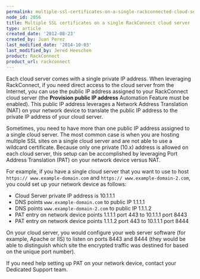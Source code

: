 ```yaml
---
permalink: multiple-ssl-certificates-on-a-single-rackconnected-cloud-server-pat/
node_id: 2056
title: Multiple SSL certificates on a single RackConnect cloud server (PAT)
type: article
created_date: '2012-08-23'
created_by: Juan Perez
last_modified_date: '2014-10-03'
last_modified_by: Jered Heeschen
product: RackConnect
product_url: rackconnect
---
```


Each cloud server comes with a single private IP address. When
leveraging RackConnect, if you need direct access to the cloud server
from the Internet, you can use the public IP address assigned to your
RackConnect cloud server (the **Provision public IP address** Automation
Feature must be enabled). This public IP address leverages a Network
Address Translation (NAT) on your network device to translate the public IP
address to the private IP address of your cloud server.

Sometimes, you need to have more than one public IP address assigned to a single cloud server. The most common case is when you are hosting multiple SSL sites on a single cloud server and are not able to use a wildcard certificate. Because only one private (10.x) address is allowed on each cloud server, this setup can be
accomplished by leveraging Port Address Translation (PAT) on your network
device versus NAT.

For example, if you have a single cloud server that you want to use to
host `https:// www.example-domain.com` and `https://
www.example-domain-2.com`, you could set up your network device as
follows:

-   Cloud Server private IP address is 10.1.1.1
-   DNS points `www.example-domain.com` to public IP 1.1.1.1
-   DNS points `www.example-domain-2.com` to public IP 1.1.1.2
-   PAT entry on network device points 1.1.1.1 port 443 to 10.1.1.1 port
    8443
-   PAT entry on network device points 1.1.1.2 port 443 to 10.1.1.1 port
    8444

On your cloud server, you would configure your web server software (for example,
Apache or IIS) to listen on ports 8443 and 8444 (they would be able to
distinguish which site the encrypted traffic was destined for based on
the unique port number).

If you need help setting up PAT on your network device, contact your Dedicated Support team.
